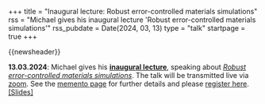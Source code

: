 +++
title       = "Inaugural lecture: Robust error-controlled materials simulations"
rss         = "Michael gives his inaugural lecture 'Robust error-controlled materials simulations'"
rss_pubdate = Date(2024, 03, 13)
type        = "talk"
startpage   = true
+++

{{newsheader}}

**13.03.2024**:
Michael gives his [**inaugural lecture**](https://memento.epfl.ch/event/inaugural-lecture-robust-error-controlled-materi-2/),
speaking about [*Robust error-controlled materials simulations*](https://michael-herbst.com/slides/inaugural2024).
The talk will be transmitted live via [zoom](https://epfl.zoom.us/j/62519319142).
See the [memento page](https://memento.epfl.ch/event/inaugural-lecture-robust-error-controlled-materi-2/)
for further details and please
[register here](https://docs.google.com/forms/d/e/1FAIpQLSfY8gfOSNR3b3qQD8G5xCS8Jkkj7r6JfhvC0bUWPPljf7hjlw/viewform).
[[Slides]](https://michael-herbst.com/slides/inaugural2024)
